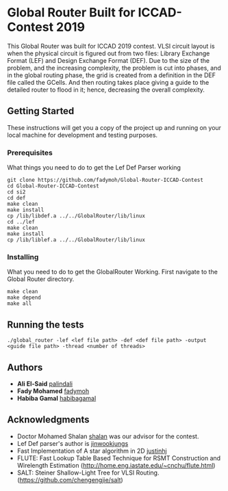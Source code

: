 # Global Router Built for ICCAD-Contest 2019

This Global Router was built for ICCAD 2019 contest. VLSI circuit layout is when the physical circuit is figured out from two files: Library Exchange Format (LEF) and Design Exchange Format (DEF). Due to the size of the problem, and the increasing complexity, the problem is cut into phases, and in the global routing phase, the grid is created from a definition in the DEF file called the GCells. And then routing takes place giving a guide to the detailed router to flood in it; hence, decreasing the overall complexity.

## Getting Started

These instructions will get you a copy of the project up and running on your local machine for development and testing purposes.

### Prerequisites

What things you need to do to get the Lef Def Parser working
```shell
git clone https://github.com/fadymoh/Global-Router-ICCAD-Contest
cd Global-Router-ICCAD-Contest
cd si2
cd def
make clean
make install
cp /lib/libdef.a ../../GlobalRouter/lib/linux
cd ../lef
make clean
make install
cp /lib/liblef.a ../../GlobalRouter/lib/linux
```

### Installing

What you need to do to get the GlobalRouter Working.
First navigate to the Global Router directory.

```shell
make clean
make depend
make all
```

## Running the tests

```shell
./global_router -lef <lef file path> -def <def file path> -output <guide file path> -thread <number of threads> 
```

## Authors

* **Ali El-Said** [palindali](https://github.com/palindali)
* **Fady Mohamed** [fadymoh](https://github.com/fadymoh)
* **Habiba Gamal** [habibagamal](https://github.com/habibagamal)

## Acknowledgments

* Doctor Mohamed Shalan [shalan](https://github.com/shalan) was our advisor for the contest.
* Lef Def parser's author is [jinwookjungs](https://github.com/jinwookjungs)
* Fast Implementation of A star algorithm in 2D [justinhj](https://github.com/justinhj/astar-algorithm-cpp)
* FLUTE: Fast Lookup Table Based Technique for RSMT Construction and Wirelength Estimation (http://home.eng.iastate.edu/~cnchu/flute.html)
* SALT: Steiner Shallow-Light Tree for VLSI Routing. (https://github.com/chengengjie/salt)


